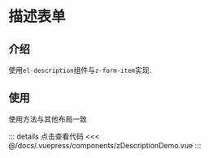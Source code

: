 # 描述表单

## 介绍

使用`el-description`组件与`z-form-item`实现.

## 使用

使用方法与其他布局一致

<ClientOnly><zDescriptionDemo/></ClientOnly>

::: details 点击查看代码
<<< @/docs/.vuepress/components/zDescriptionDemo.vue
:::


